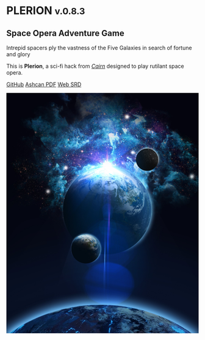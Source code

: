 <!-- _coverpage.md -->

# PLERION <small>v.0.8.3</small>

## Space Opera Adventure Game

Intrepid spacers ply the vastness of the Five Galaxies in search of fortune and glory

This is **Plerion**, a sci-fi hack from [*Cairn*](https://cairnrpg.com) designed to play rutilant space opera.

[GitHub](https://github.com/zeruhur/plerion/)
[Ashcan PDF](https://zeruhur.itch.io/plerion)
[Web SRD](/000_introduction.md)


<!-- background image -->

![](/_assets/space-6069115.jpg)